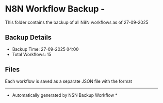 # N8N Workflow Backup - 
This folder contains the backup of all N8N workflows as of 27-09-2025

## Backup Details
- Backup Time: 27-09-2025 04:00
- Total Workflows: 15

## Files
Each workflow is saved as a separate JSON file with the format

-----------
* Automatically generated by NSN Backup Workflow *